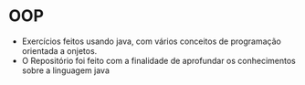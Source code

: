 # OOP

- Exercícios feitos usando java, com vários conceitos de programação orientada a onjetos.
- O Repositório foi feito com a finalidade de aprofundar os conhecimentos sobre a linguagem java
